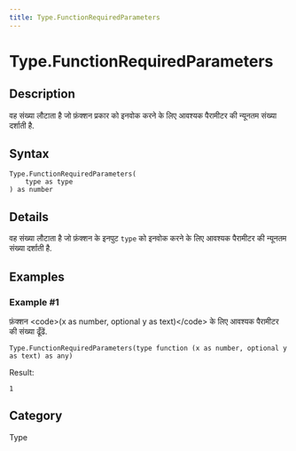 ```yaml
---
title: Type.FunctionRequiredParameters
---
```


# Type.FunctionRequiredParameters


## Description

वह संख्‍या लौटाता है जो फ़ंक्‍शन प्रकार को इनवोक करने के लिए आवश्यक पैरामीटर की न्‍यूनतम संख्‍या दर्शाती है.


## Syntax

```powerquery
Type.FunctionRequiredParameters(
    type as type
) as number
```


## Details

वह संख्‍या लौटाता है जो फ़ंक्‍शन के इनपुट <code>type</code> को इनवोक करने के लिए आवश्‍यक पैरामीटर की न्‍यूनतम संख्‍या दर्शाती है.


## Examples

### Example #1 
फ़ंक्‍शन &lt;code&gt;(x as number, optional y as text)&lt;/code&gt; के लिए आवश्‍यक पैरामीटर की संख्‍या ढूँढें.
```powerquery
Type.FunctionRequiredParameters(type function (x as number, optional y as text) as any)
```

Result: 
```powerquery
1
```




## Category
Type
